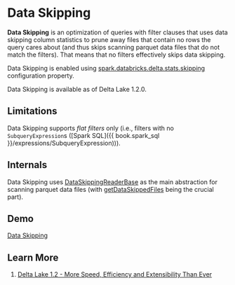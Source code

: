 # Data Skipping

**Data Skipping** is an optimization of queries with filter clauses that uses data skipping column statistics to prune away files that contain no rows the query cares about (and thus skips scanning parquet data files that do not match the filters). That means that no filters effectively skips data skipping.

Data Skipping is enabled using [spark.databricks.delta.stats.skipping](../DeltaSQLConf.md#DELTA_STATS_SKIPPING) configuration property.

Data Skipping is available as of Delta Lake 1.2.0.

## Limitations

Data Skipping supports _flat filters_ only (i.e., filters with no `SubqueryExpression`s ([Spark SQL]({{ book.spark_sql }}/expressions/SubqueryExpression))).

## Internals

Data Skipping uses [DataSkippingReaderBase](DataSkippingReaderBase.md) as the main abstraction for scanning parquet data files (with [getDataSkippedFiles](DataSkippingReaderBase.md#getDataSkippedFiles) being the crucial part).

## Demo

[Data Skipping](../demo/data-skipping.md)

## Learn More

1. [Delta Lake 1.2 - More Speed, Efficiency and Extensibility Than Ever](https://delta.io/blog/2022-05-05-delta-lake-1-2-released/)
